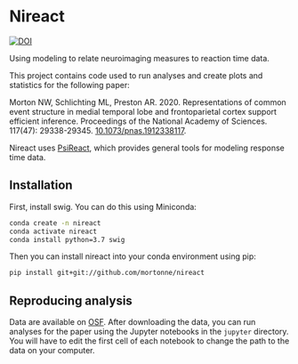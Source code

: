 # Nireact
[![DOI](https://zenodo.org/badge/DOI/10.5281/zenodo.4313980.svg)](https://doi.org/10.5281/zenodo.4313980)

Using modeling to relate neuroimaging measures to reaction time data.

This project contains code used to run analyses and create plots and statistics for the following paper:

Morton NW, Schlichting ML, Preston AR. 2020. 
Representations of common event structure in medial temporal lobe and frontoparietal cortex support efficient inference. Proceedings of the National Academy of Sciences. 
117(47): 29338-29345. 
[10.1073/pnas.1912338117](https://doi.org/10.1073/pnas.1912338117).

Nireact uses [PsiReact](https://github.com/mortonne/psireact), which provides general tools for modeling response time data.

## Installation

First, install swig. You can do this using Miniconda:

```bash
conda create -n nireact
conda activate nireact
conda install python=3.7 swig
```

Then you can install nireact into your conda environment using pip:

```bash
pip install git+git://github.com/mortonne/nireact 
```

## Reproducing analysis

Data are available on [OSF](https://osf.io/6eqbf/).
After downloading the data, you can run analyses for the paper using the Jupyter notebooks in the `jupyter` directory.
You will have to edit the first cell of each notebook to change the path to the data on your computer.
